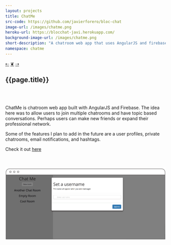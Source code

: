 ```yaml
---
layout: projects
title: ChatMe
src-code: https://github.com/javierforero/bloc-chat
image-url: /images/chatme.png
heroku-url: https://blocchat-javi.herokuapp.com/
background-image-url: /images/chatme.png
short-description: "A chatroom web app that uses AngularJS and firebase."
namespace: chatme
---
```

<div class="project__nav">
  <a href="/projects/1-japanese.html" class="prev">&#x21E0;</a>
  <a href="/" class="home">&#10086;</a>
  <a href="/projects/2-divino.html" class="next">&#x21E2;</a>
</div>
<div class="project__left">
  <div class="project__left__text">
    <h2 class="project__title">{{page.title}}</h2>
    <br>
    <br>
    <p>ChatMe is chatroom web app built with AngularJS and Firebase. The idea here was to allow users to join multiple chatrooms and have topic based conversations. Perhaps users can make new friends or expand their professional network.</p>
    <p>Some of the features I plan to add in the future are a user profiles, private chatrooms, email notifications, and hashtags.</p>
    <p>Check it out <a href="https://blocchat-javi.herokuapp.com/" target="_blank">here</a></p>
    <br>
    <br>
  </div>
  <div class="project__imgs">
    <img src="/images/chat_app.gif" />
  </div>
</div>
